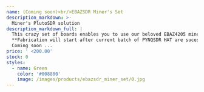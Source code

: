 ```yaml
---
name: (Coming soon)<br/>EBAZSDR Miner's Set
description_markdown: >-
  Miner's PlutoSDR solution
description_markdown_full: |
  This crazy set of boards enables you to use our beloved EBAZ4205 miner controller as RF workhorse! It runs PlutoSDR firmware, yet cheaper than PlutoSDR itself. Of course, openwifi can't fit into this small ZYNQ-7010 FPGA. <br/>
  **Fabrication will start after current batch of PYNQSDR HAT are sucessfully sold. If you buy the 125$ HAT now, later you can get the other parts in this set at a discounted price.** <br/>
  Coming soon ... 
price: ' <200.00'
stock: 0
styles:
  - name: Green
    color: '#008800'
    image: /images/products/ebazsdr_miner_set/0.jpg
---
```


